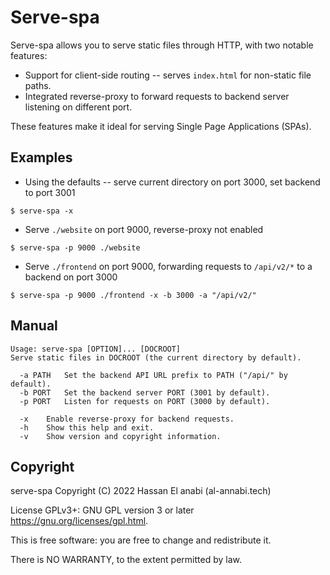 # Serve-spa

Serve-spa allows you to serve static files through HTTP, with two notable features:

* Support for client-side routing -- serves `index.html` for non-static file paths.
* Integrated reverse-proxy to forward requests to backend server listening on different port.

These features make it ideal for serving Single Page Applications (SPAs).

## Examples

* Using the defaults -- serve current directory on port 3000, set backend to port 3001

`$ serve-spa -x`

* Serve `./website` on port 9000, reverse-proxy not enabled

`$ serve-spa -p 9000 ./website`

* Serve `./frontend` on port 9000, forwarding requests to `/api/v2/*` to a backend on port 3000

`$ serve-spa -p 9000 ./frontend -x -b 3000 -a "/api/v2/"`

## Manual

```
Usage: serve-spa [OPTION]... [DOCROOT]
Serve static files in DOCROOT (the current directory by default).

  -a PATH	Set the backend API URL prefix to PATH ("/api/" by default).
  -b PORT	Set the backend server PORT (3001 by default).
  -p PORT	Listen for requests on PORT (3000 by default).

  -x 	Enable reverse-proxy for backend requests.
  -h 	Show this help and exit.
  -v 	Show version and copyright information.
```

## Copyright

serve-spa Copyright (C) 2022 Hassan El anabi (al-annabi.tech)

License GPLv3+: GNU GPL version 3 or later <https://gnu.org/licenses/gpl.html>.

This is free software: you are free to change and redistribute it.

There is NO WARRANTY, to the extent permitted by law.
